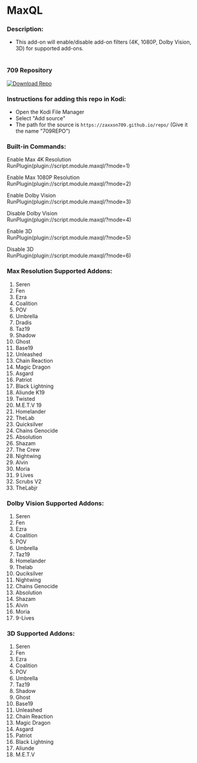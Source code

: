 # MaxQL

### Description:
- This add-on will enable/disable add-on filters (4K, 1080P, Dolby Vision, 3D) for supported add-ons.<br><br>

### 709 Repository
[![Download Repo](https://img.shields.io/badge/Download-Repo-blue.svg?style=for-the-badge)](https://raw.githubusercontent.com/Zaxxon709/nexus/main/repository.709-1.0.zip)

### Instructions for adding this repo in Kodi:

<ul>
    <li>Open the Kodi File Manager</li>
    <li>Select "Add source"</li>
    <li>The path for the source is <code>https://zaxxon709.github.io/repo/</code> (Give it the name "709REPO")</li>
</ul> 

### Built-in Commands:
<p>Enable Max 4K Resolution<br>
RunPlugin(plugin://script.module.maxql/?mode=1)</p>

<p>Enable Max 1080P Resolution<br>
RunPlugin(plugin://script.module.maxql/?mode=2)</p>

<p>Enable Dolby Vision<br>
RunPlugin(plugin://script.module.maxql/?mode=3)</p>

<p>Disable Dolby Vision<br>
RunPlugin(plugin://script.module.maxql/?mode=4)</p>

<p>Enable 3D<br>
RunPlugin(plugin://script.module.maxql/?mode=5)</p>

<p>Disable 3D<br>
RunPlugin(plugin://script.module.maxql/?mode=6)</p>


### Max Resolution Supported Addons:

1.  Seren<br>
2.  Fen<br>
3.  Ezra<br>
4.  Coalition<br>
5.  POV<br>                  
6.  Umbrella<br>
7.  Dradis<br>
8.  Taz19<br>
9.  Shadow<br>
10. Ghost<br>
11. Base19<br>
12. Unleashed <br>           
13. Chain Reaction<br>
14. Magic Dragon<br>
15. Asgard<br>
16. Patriot<br>
17. Black Lightning<br>
18. Aliunde K19<br>
19. Twisted<br>
20. M.E.T.V 19<br>
21. Homelander<br>
22. TheLab<br>
23. Quicksilver<br>
24. Chains Genocide<br>
25. Absolution <br>      
26. Shazam<br>
27. The Crew<br>              
28. Nightwing<br> 
29. Alvin<br>
30. Moria<br>
31. 9 Lives<br>
32. Scrubs V2<br>
33. TheLabjr<br>


### Dolby Vision Supported Addons:

1.  Seren<br>
2.  Fen<br>
3.  Ezra<br>
4.  Coalition<br>
5.  POV<br>
6.  Umbrella<br>
7.  Taz19<br>
8.  Homelander<br>
9.  Thelab
10. Quciksilver<br>
11. Nightwing<br>
12. Chains Genocide<br>
13. Absolution<br>
14. Shazam<br>
15. Alvin<br>
16. Moria<br>
17. 9-Lives


### 3D Supported Addons:

1.  Seren<br>
2.  Fen<br>
3.  Ezra<br>
4.  Coalition<br>
5.  POV<br>
6.  Umbrella<br>
7.  Taz19<br>
8.  Shadow<br>
9.  Ghost<br>
10. Base19<br>
11. Unleashed<br>
12. Chain Reaction<br>
13. Magic Dragon<br>
14. Asgard<br>
15. Patriot<br>
16. Black Lightning
17. Aliunde<br>
18. M.E.T.V<br>
